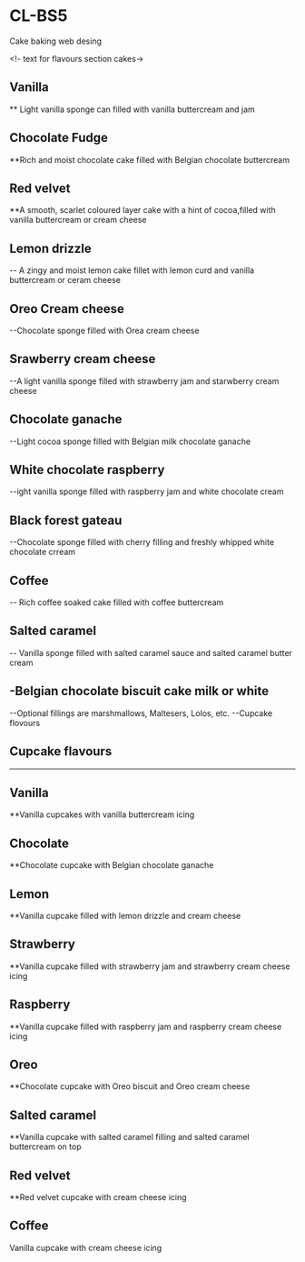 # CL-BS5

Cake baking web desing

<!- text for flavours section cakes->

## Vanilla

\*\* Light vanilla sponge can filled with vanilla buttercream and jam

## Chocolate Fudge

\*\*Rich and moist chocolate cake filled with Belgian chocolate buttercream

## Red velvet

\*\*A smooth, scarlet coloured layer cake with a hint of cocoa,filled with vanilla
buttercream or cream cheese

## Lemon drizzle

-- A zingy and moist lemon cake fillet with lemon curd and
vanilla buttercream or ceram cheese

## Oreo Cream cheese

--Chocolate sponge filled with Orea cream cheese

## Srawberry cream cheese

--A light vanilla sponge filled with strawberry jam and
starwberry cream cheese

## Chocolate ganache

--Light cocoa sponge filled with Belgian milk chocolate
ganache

## White chocolate raspberry

--ight vanilla sponge filled with raspberry jam and white
chocolate cream

## Black forest gateau

--Chocolate sponge filled with cherry filling and freshly
whipped white chocolate crream

## Coffee

-- Rich coffee soaked cake filled with coffee buttercream

## Salted caramel

-- Vanilla sponge filled with salted caramel sauce and salted
caramel butter cream

## -Belgian chocolate biscuit cake milk or white

--Optional fillings are marshmallows, Maltesers, Lolos, etc.
--Cupcake flovours

## Cupcake flavours

---

## Vanilla

\*\*Vanilla cupcakes with vanilla buttercream icing

## Chocolate

\*\*Chocolate cupcake with Belgian chocolate ganache

## Lemon

\*\*Vanilla cupcake filled with lemon drizzle and cream cheese

## Strawberry

\*\*Vanilla cupcake filled with strawberry jam and strawberry cream cheese icing

## Raspberry

\*\*Vanilla cupcake filled with raspberry jam and raspberry cream cheese icing

## Oreo

\*\*Chocolate cupcake with Oreo biscuit and Oreo cream cheese

## Salted caramel

\*\*Vanilla cupcake with salted caramel filling and salted caramel buttercream on top

## Red velvet

\*\*Red velvet cupcake with cream cheese icing

## Coffee

Vanilla cupcake with cream cheese icing
